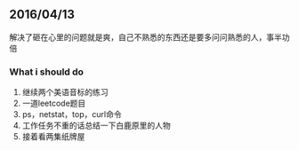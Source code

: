 ## 2016/04/13
解决了砸在心里的问题就是爽，自己不熟悉的东西还是要多问问熟悉的人，事半功倍

### What i should do
1. 继续两个美语音标的练习
2. 一道leetcode题目
3. ps，netstat，top，curl命令
4. 工作任务不重的话总结一下白鹿原里的人物
5. 接着看两集纸牌屋